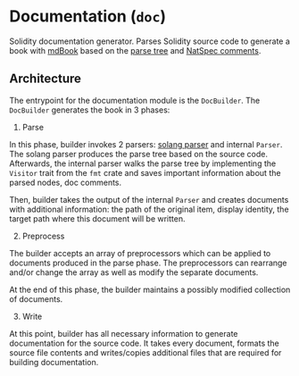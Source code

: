 # Documentation (`doc`)

Solidity documentation generator. Parses Solidity source code to generate a book with [mdBook]
based on the [parse tree][pt] and [NatSpec comments][natspec].

[mdbook]: https://rust-lang.github.io/mdBook
[pt]: https://en.wikipedia.org/wiki/Parse_tree
[natspec]: https://docs.soliditylang.org/en/v0.8.17/natspec-format.html

## Architecture

The entrypoint for the documentation module is the `DocBuilder`.
The `DocBuilder` generates the book in 3 phases:

1. Parse

In this phase, builder invokes 2 parsers: [solang parser](https://github.com/hyperledger-labs/solang) and internal `Parser`. The solang parser produces the parse tree based on the source code. Afterwards, the internal parser walks the parse tree by implementing the `Visitor` trait from the `fmt` crate and saves important information about the parsed nodes, doc comments.

Then, builder takes the output of the internal `Parser` and creates documents with additional information: the path of the original item, display identity, the target path where this document will be written.

2. Preprocess

The builder accepts an array of preprocessors which can be applied to documents produced in the parse phase. The preprocessors can rearrange and/or change the array as well as modify the separate documents.

At the end of this phase, the builder maintains a possibly modified collection of documents.

3. Write

At this point, builder has all necessary information to generate documentation for the source code. It takes every document, formats the source file contents and writes/copies additional files that are required for building documentation.
